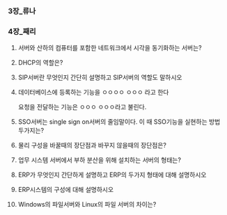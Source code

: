 ### 3장_류나



### 4장_째리

1. 서버와 산하의 컴퓨터를 포함한 네트워크에서 시각을 동기화하는 서버는?

   

2. DHCP의 역할은?

   

3. SIP서버란 무엇인지 간단히 설명하고 SIP서버의 역할도 말하시오

   

4. 데이터베이스에 등록하는 기능을 ㅇㅇㅇㅇ ㅇㅇㅇ 라고 한다

   요청을 전달하는 기능은 ㅇㅇㅇ ㅇㅇㅇ라고 불린다.

   

5. SSO서버는 single sign on서버의 줄임말이다. 이 때 SSO기능을 실현하는 방법 두가지는?

   

6. 물리 구성을 바꿀때의 장단점과 바꾸지 않을때의 장단점은?

   

7. 업무 시스템 서버에서 부하 분산을 위해 설치하는 서버의 형태는?

   

8. ERP가 무엇인지 간단하게 설명하고 ERP의 두가지 형태에 대해 설명하시오

   

9. ERP시스템의 구성에 대해 설명하시오

   

10. Windows의 파일서버와 Linux의 파일 서버의 차이는?

    
